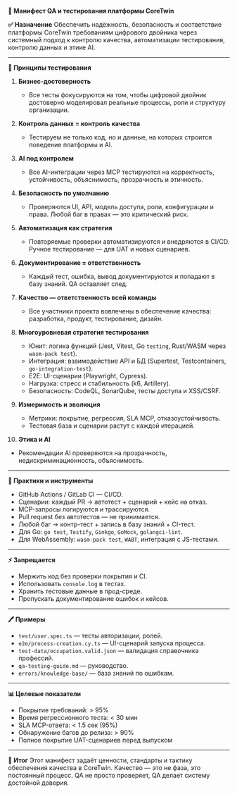 **📀 Манифест QA и тестирования платформы CoreTwin**

**✅ Назначение**
Обеспечить надёжность, безопасность и соответствие платформы CoreTwin требованиям цифрового двойника через системный подход к контролю качества, автоматизации тестирования, контролю данных и этике AI.

---

**🔗 Принципы тестирования**

1. **Бизнес-достоверность**
   - Все тесты фокусируются на том, чтобы цифровой двойник достоверно моделировал реальные процессы, роли и структуру организации.

2. **Контроль данных = контроль качества**
   - Тестируем не только код, но и данные, на которых строится поведение платформы и AI.

3. **AI под контролем**
   - Все AI-интеграции через MCP тестируются на корректность, устойчивость, объяснимость, прозрачность и этичность.

4. **Безопасность по умолчанию**
   - Проверяются UI, API, модель доступа, роли, конфигурации и права. Любой баг в правах — это критический риск.

5. **Автоматизация как стратегия**
   - Повторяемые проверки автоматизируются и внедряются в CI/CD. Ручное тестирование — для UAT и новых сценариев.

6. **Документирование = ответственность**
   - Каждый тест, ошибка, вывод документируются и попадают в базу знаний. QA оставляет след.

7. **Качество — ответственность всей команды**
   - Все участники проекта вовлечены в обеспечение качества: разработка, продукт, тестирование, дизайн.

8. **Многоуровневая стратегия тестирования**
   - Юнит: логика функций (Jest, Vitest, Go `testing`, Rust/WASM через `wasm-pack test`).
   - Интеграция: взаимодействие API и БД (Supertest, Testcontainers, `go-integration-test`).
   - E2E: UI-сценарии (Playwright, Cypress).
   - Нагрузка: стресс и стабильность (k6, Artillery).
   - Безопасность: CodeQL, SonarQube, тесты доступа и XSS/CSRF.

9. **Измеримость и эволюция**
   - Метрики: покрытие, регрессия, SLA MCP, отказоустойчивость.
   - Тестовая база и сценарии растут с каждой итерацией.

10. **Этика и AI**
   - Рекомендации AI проверяются на прозрачность, недискриминационность, объяснимость.

---

**🔧 Практики и инструменты**
- GitHub Actions / GitLab CI — CI/CD.
- Сценарии: каждый PR → автотест + сценарий + кейс на отказ.
- MCP-запросы логируются и трассируются.
- Pull request без автотестов — не принимается.
- Любой баг → контр-тест + запись в базу знаний + CI-тест.
- Для Go: `go test`, `Testify`, `Ginkgo`, `GoMock`, `golangci-lint`.
- Для WebAssembly: `wasm-pack test`, `WABT`, интеграция с JS-тестами.

---

**⚡️ Запрещается**
- Мержить код без проверки покрытия и CI.
- Использовать `console.log` в тестах.
- Хранить тестовые данные в прод-среде.
- Пропускать документирование ошибок и кейсов.

---

**🖊️ Примеры**
- `test/user.spec.ts` — тесты авторизации, ролей.
- `e2e/process-creation.cy.ts` — UI-сценарий запуска процесса.
- `test-data/occupation.valid.json` — валидация справочника профессий.
- `qa-testing-guide.md` — руководство.
- `errors/knowledge-base/` — база знаний по ошибкам.

---

**📊 Целевые показатели**
- Покрытие требований: > 95%
- Время регрессионного теста: < 30 мин
- SLA MCP-ответа: < 1.5 сек (95%)
- Обнаружение багов до релиза: > 90%
- Полное покрытие UAT-сценариев перед выпуском

---

**🏁 Итог**
Этот манифест задаёт ценности, стандарты и тактику обеспечения качества в CoreTwin. Качество — это не фаза, это постоянный процесс. QA не просто проверяет, QA делает систему достойной доверия.

